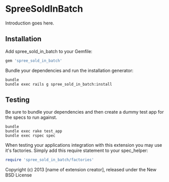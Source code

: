 SpreeSoldInBatch
================

Introduction goes here.

Installation
------------

Add spree_sold_in_batch to your Gemfile:

```ruby
gem 'spree_sold_in_batch'
```

Bundle your dependencies and run the installation generator:

```shell
bundle
bundle exec rails g spree_sold_in_batch:install
```

Testing
-------

Be sure to bundle your dependencies and then create a dummy test app for the specs to run against.

```shell
bundle
bundle exec rake test_app
bundle exec rspec spec
```

When testing your applications integration with this extension you may use it's factories.
Simply add this require statement to your spec_helper:

```ruby
require 'spree_sold_in_batch/factories'
```

Copyright (c) 2013 [name of extension creator], released under the New BSD License
